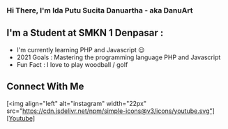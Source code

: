 ### Hi There, I'm Ida Putu Sucita Danuartha - aka DanuArt

## I'm a Student at SMKN 1 Denpasar :
- I'm currently learning PHP and Javascript 😌
- 2021 Goals : Mastering the programming language PHP and Javascript
- Fun Fact : I love to play woodball / golf

## Connect With Me

[<img align="left" alt="instagram" width="22px" src="https://cdn.jsdelivr.net/npm/simple-icons@v3/icons/youtube.svg"][Youtube]
